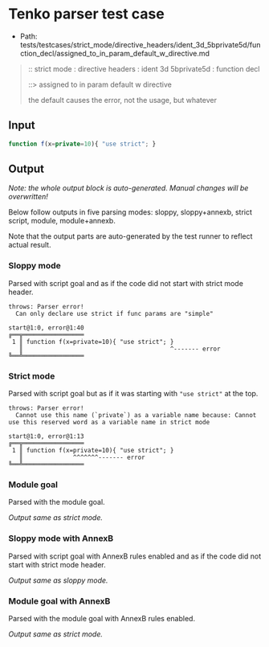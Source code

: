 # Tenko parser test case

- Path: tests/testcases/strict_mode/directive_headers/ident_3d_5bprivate5d/function_decl/assigned_to_in_param_default_w_directive.md

> :: strict mode : directive headers : ident 3d 5bprivate5d : function decl
>
> ::> assigned to in param default w directive
>
> the default causes the error, not the usage, but whatever

## Input


`````js
function f(x=private=10){ "use strict"; }
`````

## Output

_Note: the whole output block is auto-generated. Manual changes will be overwritten!_

Below follow outputs in five parsing modes: sloppy, sloppy+annexb, strict script, module, module+annexb.

Note that the output parts are auto-generated by the test runner to reflect actual result.

### Sloppy mode

Parsed with script goal and as if the code did not start with strict mode header.

`````
throws: Parser error!
  Can only declare use strict if func params are "simple"

start@1:0, error@1:40
╔══╦═════════════════
 1 ║ function f(x=private=10){ "use strict"; }
   ║                                         ^------- error
╚══╩═════════════════

`````

### Strict mode

Parsed with script goal but as if it was starting with `"use strict"` at the top.

`````
throws: Parser error!
  Cannot use this name (`private`) as a variable name because: Cannot use this reserved word as a variable name in strict mode

start@1:0, error@1:13
╔══╦═════════════════
 1 ║ function f(x=private=10){ "use strict"; }
   ║              ^^^^^^^------- error
╚══╩═════════════════

`````

### Module goal

Parsed with the module goal.

_Output same as strict mode._

### Sloppy mode with AnnexB

Parsed with script goal with AnnexB rules enabled and as if the code did not start with strict mode header.

_Output same as sloppy mode._

### Module goal with AnnexB

Parsed with the module goal with AnnexB rules enabled.

_Output same as strict mode._
